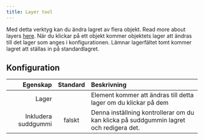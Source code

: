 ```yaml
---
title: Layer tool
---
```


Med detta verktyg kan du ändra lagret av flera objekt. Read more about layers [here](../layers.md).
När du klickar på ett objekt kommer objektets lager att ändras till det lager som anges i konfigurationen. Lämnar lagerfältet tomt kommer lagret att ställas in på standardlagret.

## Konfiguration

|            Egenskap | Standard | Beskrivning                                                                                            |
| ------------------: | :------: | :----------------------------------------------------------------------------------------------------- |
|               Lager |          | Element kommer att ändras till detta lager om du klickar på dem                                        |
| Inkludera suddgummi |  falskt  | Denna inställning kontrollerar om du kan klicka på suddgummin lagret och redigera det. |
